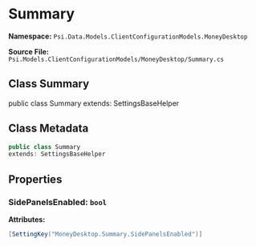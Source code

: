 # Summary

**Namespace:** `Psi.Data.Models.ClientConfigurationModels.MoneyDesktop`

**Source File:** `Psi.Models.ClientConfigurationModels/MoneyDesktop/Summary.cs`

## Class Summary

public class Summary
extends: SettingsBaseHelper

## Class Metadata

```typescript
public class Summary
extends: SettingsBaseHelper
```

## Properties

### SidePanelsEnabled: `bool`

**Attributes:**
```csharp
[SettingKey("MoneyDesktop.Summary.SidePanelsEnabled")]
```
